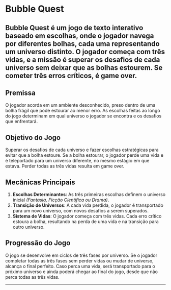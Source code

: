 # Bubble Quest

__Bubble Quest__ é um jogo de texto interativo baseado em escolhas, onde o jogador navega por diferentes bolhas, cada uma representando um universo distinto. O jogador começa com três vidas, e a missão é superar os desafios de cada universo sem deixar que as bolhas estourem. Se cometer três erros críticos, é game over.
---
## Premissa

O jogador acorda em um ambiente desconhecido, preso dentro de uma bolha frágil que pode estourar ao menor erro. As escolhas feitas ao longo do jogo determinam em qual universo o jogador se encontra e os desafios que enfrentará.

## Objetivo do Jogo

Superar os desafios de cada universo e fazer escolhas estratégicas para evitar que a bolha estoure. Se a bolha estourar, o jogador perde uma vida e é teleportado para um universo diferente, no mesmo estágio em que estava. Perder todas as três vidas resulta em game over.

## Mecânicas Principais

1. **Escolhas Determinantes**: As três primeiras escolhas definem o universo inicial _(Fantasia, Ficção Científica ou Drama)_.
1. **Transição de Universos**: A cada vida perdida, o jogador é transportado para um novo universo, com novos desafios a serem superados.
1. **Sistema de Vidas**: O jogador começa com três vidas. Cada erro crítico estoura a bolha, resultando na perda de uma vida e na transição para outro universo.


## Progressão do Jogo

O jogo se desenvolve em ciclos de três fases por universo. Se o jogador completar todas as três fases sem perder vidas ou mudar de universo, alcança o final perfeito. Caso perca uma vida, será transportado para o próximo universo e ainda poderá chegar ao final do jogo, desde que não perca todas as três vidas.
***


